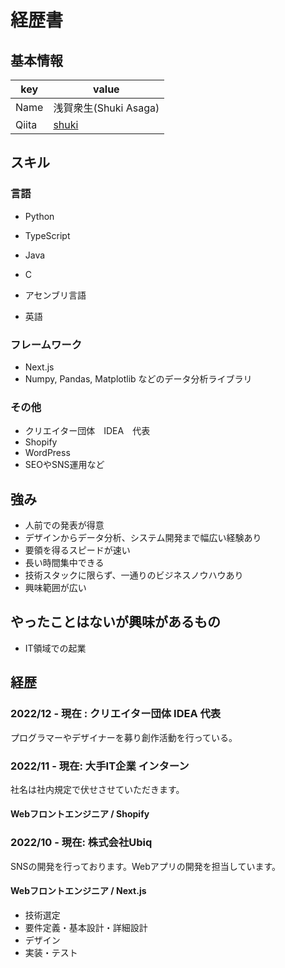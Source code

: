 # 経歴書

## 基本情報

|key|value|
|---|-----|
|Name|浅賀衆生(Shuki Asaga)|
|Qiita|[shuki](https://qiita.com/shuki)|

## スキル
### 言語
- Python
- TypeScript
- Java
- C
- アセンブリ言語

- 英語


### フレームワーク

- Next.js
- Numpy, Pandas, Matplotlib などのデータ分析ライブラリ

### その他

- クリエイター団体　IDEA　代表
- Shopify
- WordPress
- SEOやSNS運用など

## 強み
- 人前での発表が得意
- デザインからデータ分析、システム開発まで幅広い経験あり
- 要領を得るスピードが速い
- 長い時間集中できる
- 技術スタックに限らず、一通りのビジネスノウハウあり
- 興味範囲が広い

## やったことはないが興味があるもの
- IT領域での起業


## 経歴

### 2022/12 - 現在 : クリエイター団体 IDEA 代表

プログラマーやデザイナーを募り創作活動を行っている。

### 2022/11 - 現在: 大手IT企業 インターン

社名は社内規定で伏せさせていただきます。

#### Webフロントエンジニア / Shopify

### 2022/10 - 現在: 株式会社Ubiq

SNSの開発を行っております。Webアプリの開発を担当しています。

#### Webフロントエンジニア / Next.js

- 技術選定
- 要件定義・基本設計・詳細設計
- デザイン
- 実装・テスト

